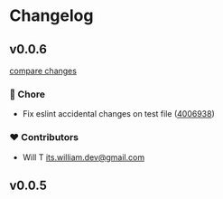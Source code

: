 # Changelog


## v0.0.6

[compare changes](https://github.com/itswillta/native-pubsub/compare/v0.0.5...v0.0.6)

### 🏡 Chore

- Fix eslint accidental changes on test file ([4006938](https://github.com/itswillta/native-pubsub/commit/4006938))

### ❤️ Contributors

- Will T <its.william.dev@gmail.com>

## v0.0.5

